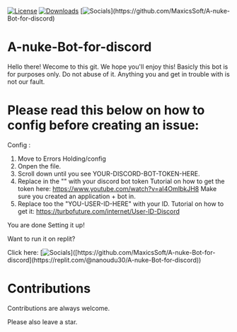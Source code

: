 [![License](https://img.shields.io/github/license/quasar/Quasar.svg)](LICENSE)
[![Downloads](https://img.shields.io/badge/Downloads-434-blue)](https://github.com/MaxicsSoft/A-nuke-Bot-for-discord)
[![Socials]([https://img.shields.io/badge/Downloads-434-blue](https://img.shields.io/badge/link-Repl.it-blue))](https://github.com/MaxicsSoft/A-nuke-Bot-for-discord)

# A-nuke-Bot-for-discord

Hello there! Wecome to this git.
We hope you'll enjoy this!
Basicly this bot is for purposes only. Do not abuse of it. Anything you and get in trouble with is not our fault.


# Please read this below on how to config before creating an issue:

Config : 

1. Move to Errors Holding/config
2. Onpen the file.
3. Scroll down until you see YOUR-DISCORD-BOT-TOKEN-HERE\.
4. Replace in the "" with your discord bot token 
Tutorial on how to get the token here: https://www.youtube.com/watch?v=aI4OmIbkJH8
Make sure you created an application + bot in.
5. Replace too the "YOU-USER-ID-HERE" with your ID.
Tutorial on how to get it: https://turbofuture.com/internet/User-ID-Discord

You are done Setting it up!


Want to run it on replit?

Click here: [![Socials]([https://img.shields.io/badge/Downloads-434-blue](https://img.shields.io/badge/link-Repl.it-blue))]([https://github.com/MaxicsSoft/A-nuke-Bot-for-discord](https://replit.com/@nanoudu30/A-nuke-Bot-for-discord))


# Contributions
Contributions are always welcome.

Please also leave a star.
